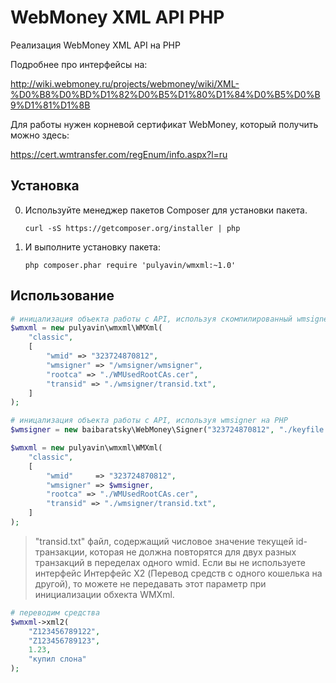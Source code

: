 # WebMoney XML API PHP

Реализация WebMoney XML API на PHP

Подробнее про интерфейсы на:

http://wiki.webmoney.ru/projects/webmoney/wiki/XML-%D0%B8%D0%BD%D1%82%D0%B5%D1%80%D1%84%D0%B5%D0%B9%D1%81%D1%8B

Для работы нужен корневой сертификат WebMoney, который получить можно здесь:

https://cert.wmtransfer.com/regEnum/info.aspx?l=ru

Установка
---------
0. Используйте менеджер пакетов Composer для установки пакета. 

    ```
    curl -sS https://getcomposer.org/installer | php
    ```

1. И выполните установку пакета:

    ```
    php composer.phar require 'pulyavin/wmxml:~1.0' 
    ```

Использование
-------------

```php
# иницализация объекта работы с API, используя скомпилированный wmsigner
$wmxml = new pulyavin\wmxml\WMXml(
	"classic",
	[
		"wmid" => "323724870812",
		"wmsigner" => "/wmsigner/wmsigner",
		"rootca" => "./WMUsedRootCAs.cer",
		"transid" => "./wmsigner/transid.txt",
	]
);

# иницализация объекта работы с API, используя wmsigner на PHP
$wmsigner = new baibaratsky\WebMoney\Signer("323724870812", "./keyfile.kwm", "mykeypassword");

$wmxml = new pulyavin\wmxml\WMXml(
	"classic",
	[
		"wmid"     => "323724870812",
		"wmsigner" => $wmsigner,
		"rootca" => "./WMUsedRootCAs.cer",
		"transid" => "./wmsigner/transid.txt",
	]
);
```

> "transid.txt" файл, содержащий числовое значение текущей id-транзакции, которая не должна повторятся для двух разных транзакций в переделах одного wmid.
> Если вы не используете интерфейс Интерфейс X2 (Перевод средств с одного кошелька на другой), то можете не передавать этот параметр при инициализации обхекта WMXml.

```php
# переводим средства
$wmxml->xml2(
	"Z123456789122",
	"Z123456789123",
	1.23,
	"купил слона"
);
```